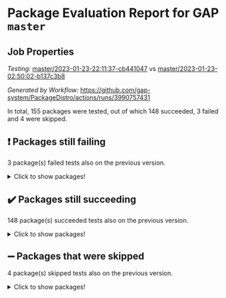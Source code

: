 # Package Evaluation Report for GAP `master`

## Job Properties

*Testing:* [master/2023-01-23-22:11:37-cb441047](https://github.com/gap-system/PackageDistro/blob/data/reports/master/2023-01-23-22:11:37-cb441047) vs [master/2023-01-23-02:50:02-b137c3b8](https://github.com/gap-system/PackageDistro/blob/data/reports/master/2023-01-23-02:50:02-b137c3b8)

*Generated by Workflow:* https://github.com/gap-system/PackageDistro/actions/runs/3990757431

In total, 155 packages were tested, out of which 148 succeeded, 3 failed and 4 were skipped.

## :exclamation: Packages still failing

3 package(s) failed tests also on the previous version.
<details><summary>Click to show packages!</summary>

- groupoids 1.71 [(failure)](https://github.com/gap-system/PackageDistro/actions/runs/3990757431/jobs/6844990024)
- semigroups 5.2.0 [(failure)](https://github.com/gap-system/PackageDistro/actions/runs/3990757431/jobs/6844997394)
- xmod 2.88 [(failure)](https://github.com/gap-system/PackageDistro/actions/runs/3990757431/jobs/6845000911)
</details>

## :heavy_check_mark: Packages still succeeding

148 package(s) succeeded tests also on the previous version.
<details><summary>Click to show packages!</summary>

- 4ti2interface 2023.01-01 [(success)](https://github.com/gap-system/PackageDistro/actions/runs/3990757431/jobs/6844983668)
- ace 5.6.2 [(success)](https://github.com/gap-system/PackageDistro/actions/runs/3990757431/jobs/6844983762)
- aclib 1.3.2 [(success)](https://github.com/gap-system/PackageDistro/actions/runs/3990757431/jobs/6844983843)
- agt 0.3.1 [(success)](https://github.com/gap-system/PackageDistro/actions/runs/3990757431/jobs/6844983943)
- alnuth 3.2.1 [(success)](https://github.com/gap-system/PackageDistro/actions/runs/3990757431/jobs/6844984053)
- anupq 3.3.0 [(success)](https://github.com/gap-system/PackageDistro/actions/runs/3990757431/jobs/6844984156)
- atlasrep 2.1.6 [(success)](https://github.com/gap-system/PackageDistro/actions/runs/3990757431/jobs/6844984300)
- autodoc 2022.10.20 [(success)](https://github.com/gap-system/PackageDistro/actions/runs/3990757431/jobs/6844984398)
- automata 1.15 [(success)](https://github.com/gap-system/PackageDistro/actions/runs/3990757431/jobs/6844984486)
- automgrp 1.3.2 [(success)](https://github.com/gap-system/PackageDistro/actions/runs/3990757431/jobs/6844984589)
- autpgrp 1.11 [(success)](https://github.com/gap-system/PackageDistro/actions/runs/3990757431/jobs/6844984704)
- cap 2023.01-09 [(success)](https://github.com/gap-system/PackageDistro/actions/runs/3990757431/jobs/6844984820)
- caratinterface 2.3.4 [(success)](https://github.com/gap-system/PackageDistro/actions/runs/3990757431/jobs/6844984940)
- cddinterface 2022.11.01 [(success)](https://github.com/gap-system/PackageDistro/actions/runs/3990757431/jobs/6844985031)
- circle 1.6.5 [(success)](https://github.com/gap-system/PackageDistro/actions/runs/3990757431/jobs/6844985156)
- classicpres 1.22 [(success)](https://github.com/gap-system/PackageDistro/actions/runs/3990757431/jobs/6844985287)
- cohomolo 1.6.11 [(success)](https://github.com/gap-system/PackageDistro/actions/runs/3990757431/jobs/6844985387)
- congruence 1.2.4 [(success)](https://github.com/gap-system/PackageDistro/actions/runs/3990757431/jobs/6844985497)
- corelg 1.56 [(success)](https://github.com/gap-system/PackageDistro/actions/runs/3990757431/jobs/6844985649)
- crime 1.6 [(success)](https://github.com/gap-system/PackageDistro/actions/runs/3990757431/jobs/6844985774)
- crisp 1.4.6 [(success)](https://github.com/gap-system/PackageDistro/actions/runs/3990757431/jobs/6844985896)
- crypting 0.10.4 [(success)](https://github.com/gap-system/PackageDistro/actions/runs/3990757431/jobs/6844986022)
- cryst 4.1.25 [(success)](https://github.com/gap-system/PackageDistro/actions/runs/3990757431/jobs/6844986150)
- crystcat 1.1.10 [(success)](https://github.com/gap-system/PackageDistro/actions/runs/3990757431/jobs/6844986343)
- ctbllib 1.3.4 [(success)](https://github.com/gap-system/PackageDistro/actions/runs/3990757431/jobs/6844986487)
- cubefree 1.19 [(success)](https://github.com/gap-system/PackageDistro/actions/runs/3990757431/jobs/6844986592)
- curlinterface 2.3.1 [(success)](https://github.com/gap-system/PackageDistro/actions/runs/3990757431/jobs/6844986707)
- cvec 2.7.6 [(success)](https://github.com/gap-system/PackageDistro/actions/runs/3990757431/jobs/6844986801)
- datastructures 0.3.0 [(success)](https://github.com/gap-system/PackageDistro/actions/runs/3990757431/jobs/6844986899)
- deepthought 1.0.6 [(success)](https://github.com/gap-system/PackageDistro/actions/runs/3990757431/jobs/6844987007)
- design 1.7 [(success)](https://github.com/gap-system/PackageDistro/actions/runs/3990757431/jobs/6844987105)
- difsets 2.3.1 [(success)](https://github.com/gap-system/PackageDistro/actions/runs/3990757431/jobs/6844987188)
- digraphs 1.6.1 [(success)](https://github.com/gap-system/PackageDistro/actions/runs/3990757431/jobs/6844987290)
- edim 1.3.6 [(success)](https://github.com/gap-system/PackageDistro/actions/runs/3990757431/jobs/6844987410)
- example 4.3.3 [(success)](https://github.com/gap-system/PackageDistro/actions/runs/3990757431/jobs/6844987516)
- examplesforhomalg 2022.11-01 [(success)](https://github.com/gap-system/PackageDistro/actions/runs/3990757431/jobs/6844987663)
- factint 1.6.3 [(success)](https://github.com/gap-system/PackageDistro/actions/runs/3990757431/jobs/6844987740)
- ferret 1.0.9 [(success)](https://github.com/gap-system/PackageDistro/actions/runs/3990757431/jobs/6844987862)
- fga 1.4.0 [(success)](https://github.com/gap-system/PackageDistro/actions/runs/3990757431/jobs/6844987947)
- fining 1.5.4 [(success)](https://github.com/gap-system/PackageDistro/actions/runs/3990757431/jobs/6844988040)
- float 1.0.3 [(success)](https://github.com/gap-system/PackageDistro/actions/runs/3990757431/jobs/6844988134)
- format 1.4.3 [(success)](https://github.com/gap-system/PackageDistro/actions/runs/3990757431/jobs/6844988232)
- forms 1.2.9 [(success)](https://github.com/gap-system/PackageDistro/actions/runs/3990757431/jobs/6844988335)
- fplsa 1.2.6 [(success)](https://github.com/gap-system/PackageDistro/actions/runs/3990757431/jobs/6844988511)
- fr 2.4.12 [(success)](https://github.com/gap-system/PackageDistro/actions/runs/3990757431/jobs/6844988671)
- francy 1.2.5 [(success)](https://github.com/gap-system/PackageDistro/actions/runs/3990757431/jobs/6844988774)
- fwtree 1.3 [(success)](https://github.com/gap-system/PackageDistro/actions/runs/3990757431/jobs/6844988870)
- gapdoc 1.6.6 [(success)](https://github.com/gap-system/PackageDistro/actions/runs/3990757431/jobs/6844988976)
- gauss 2023.01-01 [(success)](https://github.com/gap-system/PackageDistro/actions/runs/3990757431/jobs/6844989082)
- gaussforhomalg 2022.08-03 [(success)](https://github.com/gap-system/PackageDistro/actions/runs/3990757431/jobs/6844989228)
- gbnp 1.0.5 [(success)](https://github.com/gap-system/PackageDistro/actions/runs/3990757431/jobs/6844989395)
- generalizedmorphismsforcap 2022.12-01 [(success)](https://github.com/gap-system/PackageDistro/actions/runs/3990757431/jobs/6844989544)
- genss 1.6.8 [(success)](https://github.com/gap-system/PackageDistro/actions/runs/3990757431/jobs/6844989623)
- gradedmodules 2022.09-02 [(success)](https://github.com/gap-system/PackageDistro/actions/runs/3990757431/jobs/6844989718)
- gradedringforhomalg 2022.11-01 [(success)](https://github.com/gap-system/PackageDistro/actions/runs/3990757431/jobs/6844989812)
- grape 4.9.0 [(success)](https://github.com/gap-system/PackageDistro/actions/runs/3990757431/jobs/6844989907)
- grpconst 2.6.3 [(success)](https://github.com/gap-system/PackageDistro/actions/runs/3990757431/jobs/6844990148)
- guarana 0.96.3 [(success)](https://github.com/gap-system/PackageDistro/actions/runs/3990757431/jobs/6844990219)
- guava 3.18 [(success)](https://github.com/gap-system/PackageDistro/actions/runs/3990757431/jobs/6844990318)
- hap 1.49 [(success)](https://github.com/gap-system/PackageDistro/actions/runs/3990757431/jobs/6844990439)
- hapcryst 0.1.15 [(success)](https://github.com/gap-system/PackageDistro/actions/runs/3990757431/jobs/6844990547)
- hecke 1.5.3 [(success)](https://github.com/gap-system/PackageDistro/actions/runs/3990757431/jobs/6844990650)
- help 3.5 [(success)](https://github.com/gap-system/PackageDistro/actions/runs/3990757431/jobs/6844990745)
- homalg 2022.12-02 [(success)](https://github.com/gap-system/PackageDistro/actions/runs/3990757431/jobs/6844990838)
- homalgtocas 2022.11-02 [(success)](https://github.com/gap-system/PackageDistro/actions/runs/3990757431/jobs/6844990935)
- idrel 2.44 [(success)](https://github.com/gap-system/PackageDistro/actions/runs/3990757431/jobs/6844991068)
- images 1.3.1 [(success)](https://github.com/gap-system/PackageDistro/actions/runs/3990757431/jobs/6844991148)
- intpic 0.3.0 [(success)](https://github.com/gap-system/PackageDistro/actions/runs/3990757431/jobs/6844991236)
- io 4.8.0 [(success)](https://github.com/gap-system/PackageDistro/actions/runs/3990757431/jobs/6844991336)
- io_forhomalg 2022.11-01 [(success)](https://github.com/gap-system/PackageDistro/actions/runs/3990757431/jobs/6844991471)
- irredsol 1.4.4 [(success)](https://github.com/gap-system/PackageDistro/actions/runs/3990757431/jobs/6844991595)
- json 2.1.1 [(success)](https://github.com/gap-system/PackageDistro/actions/runs/3990757431/jobs/6844991710)
- jupyterkernel 1.4.1 [(success)](https://github.com/gap-system/PackageDistro/actions/runs/3990757431/jobs/6844991845)
- jupyterviz 1.5.6 [(success)](https://github.com/gap-system/PackageDistro/actions/runs/3990757431/jobs/6844991983)
- kan 1.34 [(success)](https://github.com/gap-system/PackageDistro/actions/runs/3990757431/jobs/6844992172)
- kbmag 1.5.11 [(success)](https://github.com/gap-system/PackageDistro/actions/runs/3990757431/jobs/6844992292)
- laguna 3.9.5 [(success)](https://github.com/gap-system/PackageDistro/actions/runs/3990757431/jobs/6844992445)
- liealgdb 2.2.1 [(success)](https://github.com/gap-system/PackageDistro/actions/runs/3990757431/jobs/6844992611)
- liepring 2.8 [(success)](https://github.com/gap-system/PackageDistro/actions/runs/3990757431/jobs/6844992727)
- liering 2.4.2 [(success)](https://github.com/gap-system/PackageDistro/actions/runs/3990757431/jobs/6844992838)
- linearalgebraforcap 2023.01-03 [(success)](https://github.com/gap-system/PackageDistro/actions/runs/3990757431/jobs/6844992985)
- localizeringforhomalg 2022.11-01 [(success)](https://github.com/gap-system/PackageDistro/actions/runs/3990757431/jobs/6844993137)
- loops 3.4.3 [(success)](https://github.com/gap-system/PackageDistro/actions/runs/3990757431/jobs/6844993260)
- lpres 1.0.3 [(success)](https://github.com/gap-system/PackageDistro/actions/runs/3990757431/jobs/6844993374)
- majoranaalgebras 1.5.1 [(success)](https://github.com/gap-system/PackageDistro/actions/runs/3990757431/jobs/6844993505)
- mapclass 1.4.6 [(success)](https://github.com/gap-system/PackageDistro/actions/runs/3990757431/jobs/6844993633)
- matgrp 0.70 [(success)](https://github.com/gap-system/PackageDistro/actions/runs/3990757431/jobs/6844993749)
- matricesforhomalg 2023.01-01 [(success)](https://github.com/gap-system/PackageDistro/actions/runs/3990757431/jobs/6844993857)
- modisom 2.5.3 [(success)](https://github.com/gap-system/PackageDistro/actions/runs/3990757431/jobs/6844993959)
- modulepresentationsforcap 2022.12-01 [(success)](https://github.com/gap-system/PackageDistro/actions/runs/3990757431/jobs/6844994072)
- modules 2022.11-01 [(success)](https://github.com/gap-system/PackageDistro/actions/runs/3990757431/jobs/6844994183)
- monoidalcategories 2022.12-01 [(success)](https://github.com/gap-system/PackageDistro/actions/runs/3990757431/jobs/6844994278)
- nconvex 2022.09-01 [(success)](https://github.com/gap-system/PackageDistro/actions/runs/3990757431/jobs/6844994362)
- nilmat 1.4.2 [(success)](https://github.com/gap-system/PackageDistro/actions/runs/3990757431/jobs/6844994466)
- nock 1.5 [(success)](https://github.com/gap-system/PackageDistro/actions/runs/3990757431/jobs/6844994568)
- normalizinterface 1.3.5 [(success)](https://github.com/gap-system/PackageDistro/actions/runs/3990757431/jobs/6844994642)
- nq 2.5.9 [(success)](https://github.com/gap-system/PackageDistro/actions/runs/3990757431/jobs/6844994746)
- numericalsgps 1.3.1 [(success)](https://github.com/gap-system/PackageDistro/actions/runs/3990757431/jobs/6844994843)
- openmath 11.5.2 [(success)](https://github.com/gap-system/PackageDistro/actions/runs/3990757431/jobs/6844994941)
- orb 4.9.0 [(success)](https://github.com/gap-system/PackageDistro/actions/runs/3990757431/jobs/6844995012)
- packagemanager 1.3.2 [(success)](https://github.com/gap-system/PackageDistro/actions/runs/3990757431/jobs/6844995114)
- patternclass 2.4.3 [(success)](https://github.com/gap-system/PackageDistro/actions/runs/3990757431/jobs/6844995228)
- permut 2.0.4 [(success)](https://github.com/gap-system/PackageDistro/actions/runs/3990757431/jobs/6844995333)
- polenta 1.3.10 [(success)](https://github.com/gap-system/PackageDistro/actions/runs/3990757431/jobs/6844995447)
- polymaking 0.8.6 [(success)](https://github.com/gap-system/PackageDistro/actions/runs/3990757431/jobs/6844995567)
- primgrp 3.4.3 [(success)](https://github.com/gap-system/PackageDistro/actions/runs/3990757431/jobs/6844995707)
- profiling 2.5.2 [(success)](https://github.com/gap-system/PackageDistro/actions/runs/3990757431/jobs/6844995902)
- qpa 1.34 [(success)](https://github.com/gap-system/PackageDistro/actions/runs/3990757431/jobs/6844996011)
- quagroup 1.8.3 [(success)](https://github.com/gap-system/PackageDistro/actions/runs/3990757431/jobs/6844996140)
- radiroot 2.9 [(success)](https://github.com/gap-system/PackageDistro/actions/runs/3990757431/jobs/6844996288)
- rcwa 4.7.1 [(success)](https://github.com/gap-system/PackageDistro/actions/runs/3990757431/jobs/6844996425)
- rds 1.8 [(success)](https://github.com/gap-system/PackageDistro/actions/runs/3990757431/jobs/6844996552)
- recog 1.4.2 [(success)](https://github.com/gap-system/PackageDistro/actions/runs/3990757431/jobs/6844996711)
- repndecomp 1.3.0 [(success)](https://github.com/gap-system/PackageDistro/actions/runs/3990757431/jobs/6844996823)
- repsn 3.1.0 [(success)](https://github.com/gap-system/PackageDistro/actions/runs/3990757431/jobs/6844996916)
- resclasses 4.7.3 [(success)](https://github.com/gap-system/PackageDistro/actions/runs/3990757431/jobs/6844996994)
- ringsforhomalg 2022.11-01 [(success)](https://github.com/gap-system/PackageDistro/actions/runs/3990757431/jobs/6844997082)
- sco 2022.09-01 [(success)](https://github.com/gap-system/PackageDistro/actions/runs/3990757431/jobs/6844997166)
- scscp 2.4.0 [(success)](https://github.com/gap-system/PackageDistro/actions/runs/3990757431/jobs/6844997288)
- sglppow 2.3 [(success)](https://github.com/gap-system/PackageDistro/actions/runs/3990757431/jobs/6844997459)
- sgpviz 0.999.5 [(success)](https://github.com/gap-system/PackageDistro/actions/runs/3990757431/jobs/6844997552)
- simpcomp 2.1.14 [(success)](https://github.com/gap-system/PackageDistro/actions/runs/3990757431/jobs/6844997648)
- singular 2022.09.23 [(success)](https://github.com/gap-system/PackageDistro/actions/runs/3990757431/jobs/6844997746)
- sl2reps 1.1 [(success)](https://github.com/gap-system/PackageDistro/actions/runs/3990757431/jobs/6844997846)
- sla 1.5.3 [(success)](https://github.com/gap-system/PackageDistro/actions/runs/3990757431/jobs/6844997953)
- smallgrp 1.5.1 [(success)](https://github.com/gap-system/PackageDistro/actions/runs/3990757431/jobs/6844998097)
- smallsemi 0.6.13 [(success)](https://github.com/gap-system/PackageDistro/actions/runs/3990757431/jobs/6844998225)
- sonata 2.9.6 [(success)](https://github.com/gap-system/PackageDistro/actions/runs/3990757431/jobs/6844998356)
- sophus 1.27 [(success)](https://github.com/gap-system/PackageDistro/actions/runs/3990757431/jobs/6844998459)
- spinsym 1.5.2 [(success)](https://github.com/gap-system/PackageDistro/actions/runs/3990757431/jobs/6844998588)
- standardff 0.9.4 [(success)](https://github.com/gap-system/PackageDistro/actions/runs/3990757431/jobs/6844998743)
- symbcompcc 1.3.2 [(success)](https://github.com/gap-system/PackageDistro/actions/runs/3990757431/jobs/6844998873)
- thelma 1.3 [(success)](https://github.com/gap-system/PackageDistro/actions/runs/3990757431/jobs/6844998995)
- tomlib 1.2.9 [(success)](https://github.com/gap-system/PackageDistro/actions/runs/3990757431/jobs/6844999160)
- toolsforhomalg 2022.12-01 [(success)](https://github.com/gap-system/PackageDistro/actions/runs/3990757431/jobs/6844999357)
- toric 1.9.5 [(success)](https://github.com/gap-system/PackageDistro/actions/runs/3990757431/jobs/6844999495)
- toricvarieties 2022.07.13 [(success)](https://github.com/gap-system/PackageDistro/actions/runs/3990757431/jobs/6844999622)
- transgrp 3.6.3 [(success)](https://github.com/gap-system/PackageDistro/actions/runs/3990757431/jobs/6844999768)
- ugaly 4.0.3 [(success)](https://github.com/gap-system/PackageDistro/actions/runs/3990757431/jobs/6844999876)
- unipot 1.5 [(success)](https://github.com/gap-system/PackageDistro/actions/runs/3990757431/jobs/6845000031)
- unitlib 4.1.0 [(success)](https://github.com/gap-system/PackageDistro/actions/runs/3990757431/jobs/6845000169)
- utils 0.81 [(success)](https://github.com/gap-system/PackageDistro/actions/runs/3990757431/jobs/6845000344)
- uuid 0.7 [(success)](https://github.com/gap-system/PackageDistro/actions/runs/3990757431/jobs/6845000502)
- walrus 0.9991 [(success)](https://github.com/gap-system/PackageDistro/actions/runs/3990757431/jobs/6845000645)
- wedderga 4.10.2 [(success)](https://github.com/gap-system/PackageDistro/actions/runs/3990757431/jobs/6845000760)
- xmodalg 1.23 [(success)](https://github.com/gap-system/PackageDistro/actions/runs/3990757431/jobs/6845001046)
- yangbaxter 0.10.2 [(success)](https://github.com/gap-system/PackageDistro/actions/runs/3990757431/jobs/6845001165)
- zeromqinterface 0.14 [(success)](https://github.com/gap-system/PackageDistro/actions/runs/3990757431/jobs/6845001274)
</details>

## :heavy_minus_sign: Packages that were skipped

4 package(s) skipped tests also on the previous version.
<details><summary>Click to show packages!</summary>

- browse 1.8.20 [(skipped)](https://github.com/gap-system/PackageDistro/actions/runs/3990757431/jobs/6844776580)
- itc 1.5.1 [(skipped)](https://github.com/gap-system/PackageDistro/actions/runs/3990757431/jobs/6844776580)
- polycyclic 2.16 [(skipped)](https://github.com/gap-system/PackageDistro/actions/runs/3990757431/jobs/6844776580)
- xgap 4.31 [(skipped)](https://github.com/gap-system/PackageDistro/actions/runs/3990757431/jobs/6844776580)
</details>

